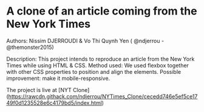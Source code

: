 # A clone of an article coming from the New York Times


Authors: Nissim DJERROUDI & Vo Thi Quynh Yen ( @ndjerrou - @themonster2015)

Description: This project intends to reproduce an article from the New York Times while using HTML & CSS.
Method used: We used flexbox together with other CSS properties to position and align the elements.
Possible improvement: make it mobile-responsive.

The project is live at [NYT Clone] (https://rawcdn.githack.com/ndjerrou/NYTimes_Clone/cecedd746e5ef5ce1749f0d1235528e6c4179bd5/index.html)
